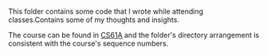 This folder contains some code that I wrote while attending classes.Contains some of my thoughts and insights.

The course can be found in [CS61A](https://www.bilibili.com/video/BV1sy411z7nA) and the folder's directory arrangement is consistent with the course's sequence numbers.
